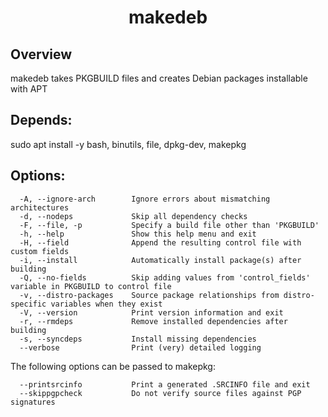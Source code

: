 <div align="center">
    <h1>makedeb</h1>
</div>

## Overview
makedeb takes PKGBUILD files and creates Debian packages installable with APT

## Depends: 

sudo apt install -y bash, binutils, file, dpkg-dev, makepkg


## Options:

      -A, --ignore-arch        Ignore errors about mismatching architectures
      -d, --nodeps             Skip all dependency checks
      -F, --file, -p           Specify a build file other than 'PKGBUILD'
      -h, --help               Show this help menu and exit
      -H, --field              Append the resulting control file with custom fields
      -i, --install            Automatically install package(s) after building
      -Q, --no-fields          Skip adding values from 'control_fields' variable in PKGBUILD to control file
      -v, --distro-packages    Source package relationships from distro-specific variables when they exist
      -V, --version            Print version information and exit
      -r, --rmdeps             Remove installed dependencies after building
      -s, --syncdeps           Install missing dependencies
      --verbose                Print (very) detailed logging

The following options can be passed to makepkg:
 
      --printsrcinfo           Print a generated .SRCINFO file and exit
      --skippgpcheck           Do not verify source files against PGP signatures


